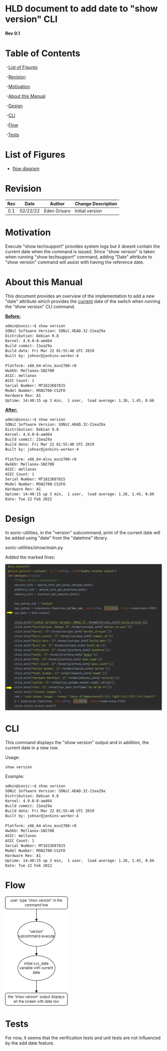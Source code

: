 # HLD document to add date to "show version" CLI 



####  Rev 0.1



# Table of Contents

​	-[List of Figures](#list-of-figures)

​	-[Revision](#revision)

​	-[Motivation](#motivation)

​	-[About this Manual](#about-this-manual)

​	-[Design](#design)

​	-[CLI](#cli)

​	-[Flow](#flow)

​	-[Tests](#tests)

# List of Figures
* [flow diagram](#9-Flow)

# Revision
| Rev  |   Date   |    Author    | Change Description |
| :--: | :------: | :----------: | ------------------ |
| 0.1  | 02/22/22 | Eden Grisaro | Initial version    |



# Motivation

Execute "show techsupport" provides system logs but it doesnt contain the current date when the command is issued. Since "show version" is taken when running "show techsupport" command, adding "Date" attribute to "show version" command will assist with having the reference date. 



# About this Manual

This document provides an overview of the implementation to add a new "date" attribute which provides the <u>current</u> date of the switch when running the "show version" CLI command.



**<u>Before:</u>**

```
admin@sonic:~$ show version
SONiC Software Version: SONiC.HEAD.32-21ea29a
Distribution: Debian 9.8
Kernel: 4.9.0-8-amd64
Build commit: 21ea29a
Build date: Fri Mar 22 01:55:48 UTC 2019
Built by: johnar@jenkins-worker-4

Platform: x86_64-mlnx_msn2700-r0
HwSKU: Mellanox-SN2700
ASIC: mellanox
ASIC Count: 1
Serial Number: MT1822K07815
Model Number: MSN2700-CS2FO
Hardware Rev: A1
Uptime: 14:40:15 up 3 min,  1 user,  load average: 1.26, 1.45, 0.66
```

**<u>After:</u>**

```
admin@sonic:~$ show version
SONiC Software Version: SONiC.HEAD.32-21ea29a
Distribution: Debian 9.8
Kernel: 4.9.0-8-amd64
Build commit: 21ea29a
Build date: Fri Mar 22 01:55:48 UTC 2019
Built by: johnar@jenkins-worker-4

Platform: x86_64-mlnx_msn2700-r0
HwSKU: Mellanox-SN2700
ASIC: mellanox
ASIC Count: 1
Serial Number: MT1822K07815
Model Number: MSN2700-CS2FO
Hardware Rev: A1
Uptime: 14:40:15 up 3 min,  1 user,  load average: 1.26, 1.45, 0.66
Date: Tue 22 Feb 2022
```



# Design

In sonic-utilities, in the "version" subcommand, print of the current date will be added using "date" from the "datetime" library.

sonic-utilities/show/main.py

Added the marked lines:

![](code.png)

# CLI

This command displays the "show version" output and in addition, the current date in a new row. 

Usage:
```
show version
```
Example:
```
admin@sonic:~$ show version
SONiC Software Version: SONiC.HEAD.32-21ea29a
Distribution: Debian 9.8
Kernel: 4.9.0-8-amd64
Build commit: 21ea29a
Build date: Fri Mar 22 01:55:48 UTC 2019
Built by: johnar@jenkins-worker-4

Platform: x86_64-mlnx_msn2700-r0
HwSKU: Mellanox-SN2700
ASIC: mellanox
ASIC Count: 1
Serial Number: MT1822K07815
Model Number: MSN2700-CS2FO
Hardware Rev: A1
Uptime: 14:40:15 up 3 min,  1 user,  load average: 1.26, 1.45, 0.66
Date: Tue 22 Feb 2022
```

# Flow

![](flow.drawio.png)



# Tests

For now, it seems that the verification tests and unit tests are not influenced by the add date feature.
